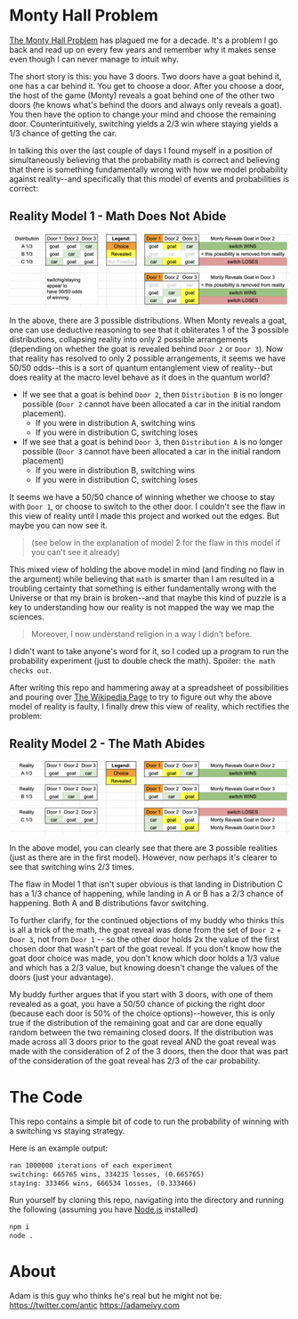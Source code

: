 # Monty Hall Problem

[The Monty Hall Problem](https://en.wikipedia.org/wiki/Monty_Hall_problem) has plagued me for a decade. It's a problem I go back and read up on every few years and remember why it makes sense even though I can never manage to intuit why.

The short story is this: you have 3 doors. Two doors have a goat behind it, one has a car behind it. You get to choose a door. After you choose a door, the host of the game (Monty) reveals a goat behind one of the other two doors (he knows what's behind the doors and always only reveals a goat). You then have the option to change your mind and choose the remaining door. Counterintuitively, switching yields a 2/3 win where staying yields a 1/3 chance of getting the car.

In talking this over the last couple of days I found myself in a position of simultaneously believing that the probability math is correct and believing that there is something fundamentally wrong with how we model probability against reality--and specifically that this model of events and probabilities is correct:

## Reality Model 1 - Math Does Not Abide
![Faulty but intuitive view](faulty.png)

In the above, there are 3 possible distributions. When Monty reveals a goat, one can use deductive reasoning to see that it obliterates 1 of the 3 possible distributions, collapsing reality into only 2 possible arrangements (depending on whether the goat is revealed behind `Door 2` or `Door 3`). Now that reality has resolved to only 2 possible arrangements, it seems we have 50/50 odds--this is a sort of quantum entanglement view of reality--but does reality at the macro level behave as it does in the quantum world? 
- If we see that a goat is behind `Door 2`, then `Distribution B` is no longer possible (`Door 2` cannot have been allocated a car in the initial random placement).
    - If you were in distribution A, switching wins
    - If you were in distribution C, switching loses
- If we see that a goat is behind `Door 3`, then `Distribution A` is no longer possible (`Door 3` cannot have been allocated a car in the initial random placement)
    - If you were in distribution B, switching wins
    - If you were in distribution C, switching loses

It seems we have a 50/50 chance of winning whether we choose to stay with `Door 1`, or choose to switch to the other door. I couldn't see the flaw in this view of reality until I made this project and worked out the edges. But maybe you can now see it.

> (see below in the explanation of model 2 for the flaw in this model if you can't see it already)

This mixed view of holding the above model in mind (and finding no flaw in the argument) while believing that `math` is smarter than I am resulted in a troubling certainty that something is either fundamentally wrong with the Universe or that my brain is broken--and that maybe this kind of puzzle is a key to understanding how our reality is not mapped the way we map the sciences.
> Moreover, I now understand religion in a way I didn't before.

I didn't want to take anyone's word for it, so I coded up a program to run the probability experiment (just to double check the math). Spoiler: `the math checks out`.

After writing this repo and hammering away at a spreadsheet of possibilities and pouring over [The Wikipedia Page](https://en.wikipedia.org/wiki/Monty_Hall_problem) to try to figure out why the above model of reality is faulty, I finally drew this view of reality, which rectifies the problem:

## Reality Model 2 - The Math Abides
![Probability view](probability.png)

In the above model, you can clearly see that there are 3 possible realities (just as there are in the first model). However, now perhaps it's clearer to see that switching wins 2/3 times. 

The flaw in Model 1 that isn't super obvious is that landing in Distribution C has a 1/3 chance of happening, while landing in A or B has a 2/3 chance of happening. Both A and B distributions favor switching.

To further clarify, for the continued objections of my buddy who thinks this is all a trick of the math, the goat reveal was done from the set of `Door 2` + `Door 3`, not from `Door 1` -- so the other door holds 2x the value of the first chosen door that wasn't part of the goat reveal. If you don't know how the goat door choice was made, you don't know which door holds a 1/3 value and which has a 2/3 value, but knowing doesn't change the values of the doors (just your advantage).

My buddy further argues that if you start with 3 doors, with one of them revealed as a goat, you have a 50/50 chance of picking the right door (because each door is 50% of the choice options)--however, this is only true if the distribution of the remaining goat and car are done equally random between the two remaining closed doors. If the distribution was made across all 3 doors prior to the goat reveal AND the goat reveal was made with the consideration of 2 of the 3 doors, then the door that was part of the consideration of the goat reveal has 2/3 of the car probability.

# The Code

This repo contains a simple bit of code to run the probability of winning with a switching vs staying strategy.

Here is an example output:

```
ran 1000000 iterations of each experiment
switching: 665765 wins, 334235 losses, (0.665765)
staying: 333466 wins, 666534 losses, (0.333466)
```

Run yourself by cloning this repo, navigating into the directory and running the following (assuming you have [Node.js](https://nodejs.org/en/) installed)

```
npm i
node .
```

# About

Adam is this guy who thinks he's real but he might not be: https://twitter.com/antic
https://adameivy.com